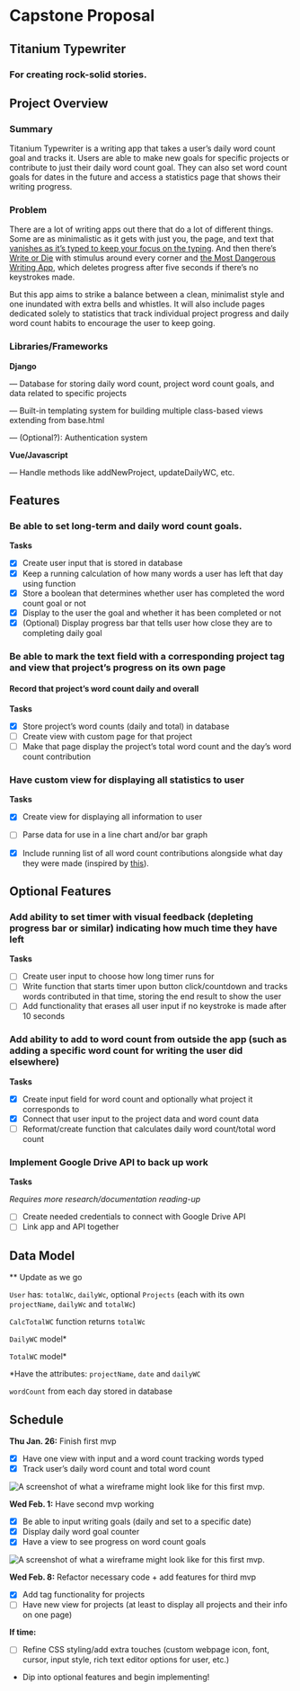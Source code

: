 # Capstone Proposal

## Titanium Typewriter
### For creating rock-solid stories.

## Project Overview

### Summary

Titanium Typewriter is a writing app that takes a user’s daily word count goal and tracks it. Users are able to make new goals for specific projects or contribute to just their daily word count goal. They can also set word count goals for dates in the future and access a statistics page that shows their writing progress.

### Problem

There are a lot of writing apps out there that do a lot of different things. Some are as minimalistic as it gets with just you, the page, and text that [vanishes as it’s typed to keep your focus on the typing](https://www.ilys.com/welcome). And then there’s [Write or Die](https://writeordie.com/) with stimulus around every corner and [the Most Dangerous Writing App](https://www.squibler.io/dangerous-writing-prompt-app), which deletes progress after five seconds if there’s no keystrokes made.

But this app aims to strike a balance between a clean, minimalist style and one inundated with extra bells and whistles. It will also include pages dedicated solely to statistics that track individual project progress and daily word count habits to encourage the user to keep going.

### Libraries/Frameworks

**Django**

— Database for storing daily word count, project word count goals, and data related to specific projects

— Built-in templating system for building multiple class-based views extending from base.html

— (Optional?): Authentication system

**Vue/Javascript**

— Handle methods like addNewProject, updateDailyWC, etc.

## Features

### Be able to set long-term and daily word count goals.

**Tasks**

- [X] Create user input that is stored in database
- [X] Keep a running calculation of how many words a user has left that day using function
- [X] Store a boolean that determines whether user has completed the word count goal or not
- [X] Display to the user the goal and whether it has been completed or not
- [X] \(Optional) Display progress bar that tells user how close they are to completing daily goal

### Be able to mark the text field with a corresponding project tag and view that project’s progress on its own page
#### Record that project’s word count daily and overall

**Tasks**
- [X] Store project’s word counts (daily and total) in database
- [ ] Create view with custom page for that project
- [ ] Make that page display the project’s total word count and the day’s word count contribution

### Have custom view for displaying all statistics to user

**Tasks**
- [X] Create view for displaying all information to user
- [ ] Parse data for use in a line chart and/or bar graph
- [X] Include running list of all word count contributions alongside what day they were made (inspired by [this](https://i.imgur.com/J3NzAWC.jpg)).


## Optional Features
### Add ability to set timer with visual feedback (depleting progress bar or similar) indicating how much time they have left

**Tasks**
- [ ] Create user input to choose how long timer runs for
- [ ] Write function that starts timer upon button click/countdown and tracks words contributed in that time, storing the end result to show the user
- [ ] Add functionality that erases all user input if no keystroke is made after 10 seconds

### Add ability to add to word count from outside the app (such as adding a specific word count for writing the user did elsewhere)

**Tasks**
- [X] Create input field for word count and optionally what project it corresponds to
- [X] Connect that user input to the project data and word count data
- [ ] Reformat/create function that calculates daily word count/total word count

### Implement Google Drive API to back up work

**Tasks**

*Requires more research/documentation reading-up*
- [ ] Create needed credentials to connect with Google Drive API
- [ ] Link app and API together

## Data Model
** Update as we go

`User` has: `totalWc`, `dailyWc`, optional `Projects` (each with its own `projectName`, `dailyWc` and `totalWc`)

`CalcTotalWC` function returns `totalWc`

`DailyWC` model*

`TotalWC` model*

*Have the attributes: `projectName`, `date` and `dailyWC`

`wordCount` from each day stored in database

## Schedule

**Thu Jan. 26:** Finish first mvp
- [X] Have one view with input and a word count tracking words typed
- [X] Track user’s daily word count and total word count

![A screenshot of what a wireframe might look like for this first mvp.](https://i.imgur.com/wsraSxR.png)

**Wed Feb. 1:** Have second mvp working
- [X] Be able to input writing goals (daily and set to a specific date)
- [X] Display daily word goal counter
- [X] Have a view to see progress on word count goals

![A screenshot of what a wireframe might look like for this first mvp.](https://imgur.com/wizhG8g.png)

**Wed Feb. 8:** Refactor necessary code + add features for third mvp
- [X] Add tag functionality for projects
- [ ] Have new view for projects (at least to display all projects and their info on one page)

**If time:**
- [ ] Refine CSS styling/add extra touches (custom webpage icon, font, cursor, input style, rich text editor options for user, etc.)
- Dip into optional features and begin implementing!
